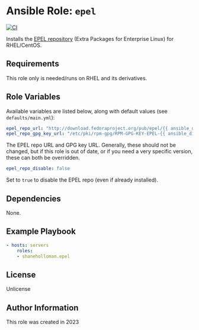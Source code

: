 # Ansible Role: `epel`

[![CI](https://github.com/shaneholloman/ansible-role-epel/actions/workflows/ci.yml/badge.svg)](https://github.com/shaneholloman/ansible-role-epel/actions/workflows/ci.yml)

Installs the [EPEL repository](https://fedoraproject.org/wiki/EPEL) (Extra Packages for Enterprise Linux) for RHEL/CentOS.

## Requirements

This role only is needed/runs on RHEL and its derivatives.

## Role Variables

Available variables are listed below, along with default values (see `defaults/main.yml`):

```yml
epel_repo_url: "http://download.fedoraproject.org/pub/epel/{{ ansible_distribution_major_version }}/{{ ansible_userspace_architecture }}{{ '/' if ansible_distribution_major_version < '7' else '/e/' }}epel-release-{{ ansible_distribution_major_version }}-{{ epel_release[ansible_distribution_major_version] }}.noarch.rpm"
epel_repo_gpg_key_url: "/etc/pki/rpm-gpg/RPM-GPG-KEY-EPEL-{{ ansible_distribution_major_version }}"
```

The EPEL repo URL and GPG key URL. Generally, these should not be changed, but if this role is out of date, or if you need a very specific version, these can both be overridden.

```yml
epel_repo_disable: false
```

Set to `true` to disable the EPEL repo (even if already installed).

## Dependencies

None.

## Example Playbook

```yml
- hosts: servers
    roles:
    - shaneholloman.epel
```

## License

Unlicense

## Author Information

This role was created in 2023

